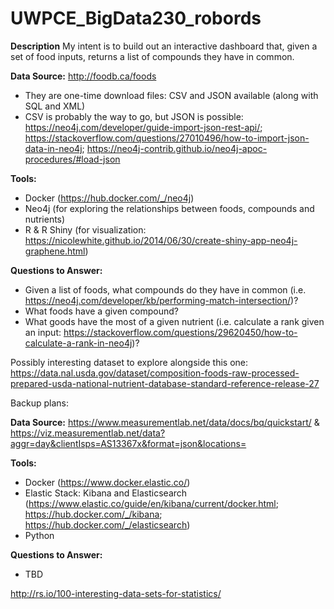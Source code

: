 # UWPCE_BigData230_robords

__Description__ 
 My intent is to build out an interactive dashboard that, given a set of food inputs, returns a list of compounds they have in common.  

__Data Source:__ http://foodb.ca/foods
  * They are one-time download files: CSV and JSON available (along with SQL and XML)
  * CSV is probably the way to go, but JSON is possible: https://neo4j.com/developer/guide-import-json-rest-api/; https://stackoverflow.com/questions/27010496/how-to-import-json-data-in-neo4j; https://neo4j-contrib.github.io/neo4j-apoc-procedures/#load-json

__Tools:__ 
 * Docker (https://hub.docker.com/_/neo4j)
 * Neo4j (for exploring the relationships between foods, compounds and nutrients)
 * R & R Shiny (for visualization: https://nicolewhite.github.io/2014/06/30/create-shiny-app-neo4j-graphene.html)

__Questions to Answer:__ 
  * Given a list of foods, what compounds do they have in common (i.e. https://neo4j.com/developer/kb/performing-match-intersection/)?
  * What foods have a given compound?
  * What goods have the most of a given nutrient (i.e. calculate a rank given an input: https://stackoverflow.com/questions/29620450/how-to-calculate-a-rank-in-neo4j)?

Possibly interesting dataset to explore alongside this one: https://data.nal.usda.gov/dataset/composition-foods-raw-processed-prepared-usda-national-nutrient-database-standard-reference-release-27

Backup plans:

__Data Source:__ https://www.measurementlab.net/data/docs/bq/quickstart/ & https://viz.measurementlab.net/data?aggr=day&clientIsps=AS13367x&format=json&locations=

__Tools:__ 
 * Docker (https://www.docker.elastic.co/)
 * Elastic Stack: Kibana and Elasticsearch (https://www.elastic.co/guide/en/kibana/current/docker.html; https://hub.docker.com/_/kibana; https://hub.docker.com/_/elasticsearch)
 * Python
 
 __Questions to Answer:__
  * TBD
  
  
  http://rs.io/100-interesting-data-sets-for-statistics/
  
  
